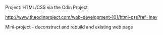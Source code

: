 Project: HTML/CSS via the Odin Project

http://www.theodinproject.com/web-development-101/html-css?ref=lnav

Mini-project - deconstruct and rebuild and existing web page